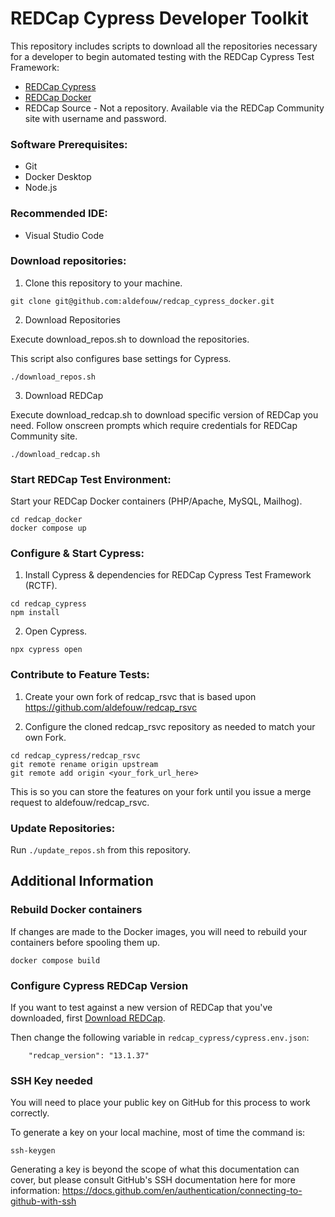 # REDCap Cypress Developer Toolkit

This repository includes scripts to download all the repositories necessary for a developer to begin automated testing with the REDCap Cypress Test Framework: 
- [REDCap Cypress](https://github.com/aldefouw/redcap_cypress)
- [REDCap Docker](https://github.com/aldefouw/redcap_docker)
- REDCap Source - Not a repository. Available via the REDCap Community site with username and password.

### Software Prerequisites:
- Git
- Docker Desktop
- Node.js

### Recommended IDE:
- Visual Studio Code

### Download repositories:

1. Clone this repository to your machine.

```
git clone git@github.com:aldefouw/redcap_cypress_docker.git
```

2. Download Repositories

<a id="#download-repositories"></a>

Execute download_repos.sh to download the repositories.  

This script also configures base settings for Cypress.

```
./download_repos.sh
```

3. Download REDCap

<a id="#download-redcap"></a>

Execute download_redcap.sh to download specific version of REDCap you need.  Follow onscreen prompts which require credentials for REDCap Community site.

```
./download_redcap.sh
```   

### Start REDCap Test Environment:

Start your REDCap Docker containers (PHP/Apache, MySQL, Mailhog).  

```
cd redcap_docker
docker compose up
```
    
### Configure & Start Cypress:

1. Install Cypress & dependencies for REDCap Cypress Test Framework (RCTF).

```
cd redcap_cypress
npm install
```

2. Open Cypress.

```
npx cypress open
```

### Contribute to Feature Tests:

1. Create your own fork of redcap_rsvc that is based upon https://github.com/aldefouw/redcap_rsvc

2. Configure the cloned redcap_rsvc repository as needed to match your own Fork.

```
cd redcap_cypress/redcap_rsvc
git remote rename origin upstream
git remote add origin <your_fork_url_here>
```

This is so you can store the features on your fork until you issue a merge request to aldefouw/redcap_rsvc.

### Update Repositories:

Run `./update_repos.sh` from this repository.


## Additional Information

### Rebuild Docker containers

If changes are made to the Docker images, you will need to rebuild your containers before spooling them up.

```
docker compose build
```

### Configure Cypress REDCap Version

If you want to test against a new version of REDCap that you've downloaded, first [Download REDCap](#download-redcap).

Then change the following variable in `redcap_cypress/cypress.env.json`:

```
    "redcap_version": "13.1.37"
```


### SSH Key needed

You will need to place your public key on GitHub for this process to work correctly.

To generate a key on your local machine, most of time the command is:
```
ssh-keygen
```

Generating a key is beyond the scope of what this documentation can cover, but please consult GitHub's SSH documentation here for more information: 
https://docs.github.com/en/authentication/connecting-to-github-with-ssh
